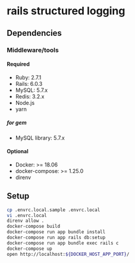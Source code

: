 # rails structured logging

## Dependencies

### Middleware/tools

#### Required

- Ruby: 2.7.1
- Rails: 6.0.3
- MySQL: 5.7.x
- Redis: 3.2.x
- Node.js
- yarn

##### for gem

- MySQL library: 5.7.x

#### Optional

- Docker: >= 18.06
- docker-compose: >= 1.25.0
- direnv

## Setup

```sh
cp .envrc.local.sample .envrc.local
vi .envrc.local
direnv allow .
docker-compose build
docker-compose run app bundle install
docker-compose run app rails db:setup
docker-compose run app bundle exec rails c
docker-compose up
open http://localhost:${DOCKER_HOST_APP_PORT}/
```
